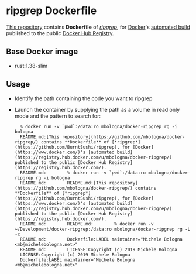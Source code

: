 # ripgrep Dockerfile
[This repository](https://github.com/mbologna/docker-ripgrep/) contains **Dockerfile** of [*ripgrep*](https://github.com/BurntSushi/ripgrep), for [Docker](https://www.docker.com/)'s [automated build](https://registry.hub.docker.com/u/mbologna/docker-ripgrep/) published to the public [Docker Hub Registry](https://registry.hub.docker.com/).

## Base Docker image

* rust:1.38-slim

## Usage

* Identify the path containing the code you want to ripgrep

* Launch the container by supplying the path as a volume in read only mode and the pattern to search for:

        % docker run -v `pwd`:/data:ro mbologna/docker-ripgrep rg -i bologna
        README.md:[This repository](https://github.com/mbologna/docker-ripgrep/) contains **Dockerfile** of [*ripgrep*](https://github.com/BurntSushi/ripgrep), for [Docker](https://www.docker.com/)'s [automated build](https://registry.hub.docker.com/u/mbologna/docker-ripgrep/) published to the public [Docker Hub Registry](https://registry.hub.docker.com/).
        README.md:        % docker run -v `pwd`:/data:ro mbologna/docker-ripgrep rg -i bologna
        README.md:        README.md:[This repository](https://github.com/mbologna/docker-ripgrep/) contains **Dockerfile** of [*ripgrep*](https://github.com/BurntSushi/ripgrep), for [Docker](https://www.docker.com/)'s [automated build](https://registry.hub.docker.com/u/mbologna/docker-ripgrep/) published to the public [Docker Hub Registry](https://registry.hub.docker.com/).
        README.md:        README.md:        % docker run -v ~/Development/docker-ripgrep:/data:ro mbologna/docker-ripgrep rg -L -c
        README.md:        Dockerfile:LABEL maintainer="Michele Bologna <mb@michelebologna.net>"
        README.md:        LICENSE:Copyright (c) 2019 Michele Bologna
        LICENSE:Copyright (c) 2019 Michele Bologna
        Dockerfile:LABEL maintainer="Michele Bologna <mb@michelebologna.net>"
